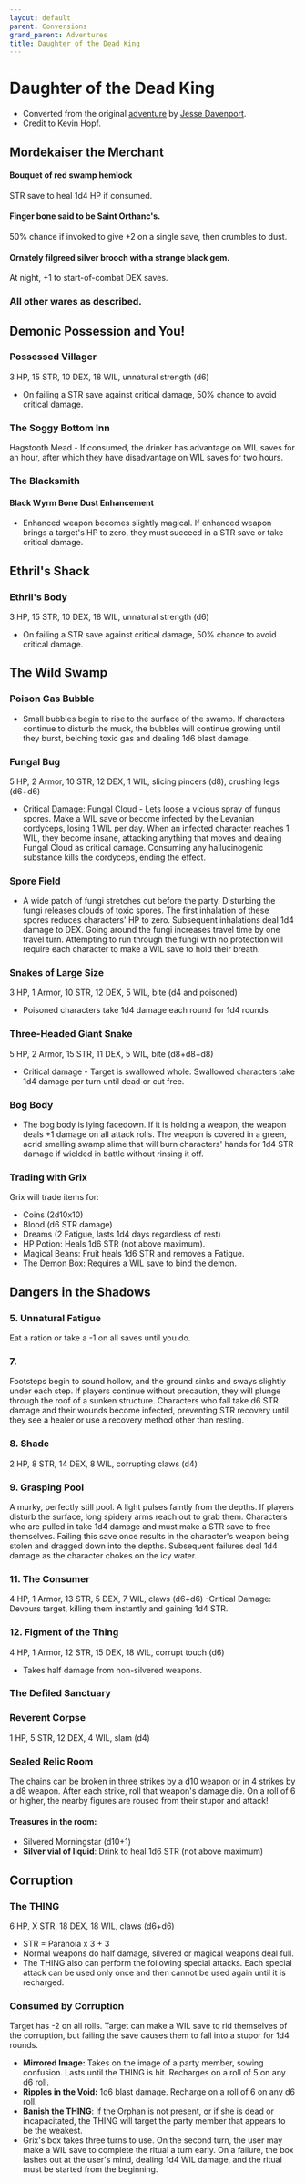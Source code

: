 ```yaml
---
layout: default
parent: Conversions
grand_parent: Adventures
title: Daughter of the Dead King
---
```


# Daughter of the Dead King

- Converted from the original [adventure](https://www.exaltedfuneral.com/products/daughter-of-the-dead-king-pdf) by [Jesse Davenport](https://exlibrisrpg.com/tags/jesse-davenport).
- Credit to Kevin Hopf.

## Mordekaiser the Merchant

#### Bouquet of red swamp hemlock
STR save to heal 1d4 HP if consumed.

#### Finger bone said to be Saint Orthanc's.
50% chance if invoked to give +2 on a single save, then crumbles to dust.

#### Ornately filgreed silver brooch with a strange black gem.
At night, +1 to start-of-combat DEX saves.

### All other wares as described.

## Demonic Possession and You!
### Possessed Villager
3 HP, 15 STR, 10 DEX, 18 WIL, unnatural strength (d6)
- On failing a STR save against critical damage, 50% chance to avoid critical damage.

### The Soggy Bottom Inn
Hagstooth Mead - If consumed, the drinker has advantage on WIL saves for an hour, after which they have disadvantage on WIL saves for two hours.

### The Blacksmith
#### Black Wyrm Bone Dust Enhancement
- Enhanced weapon becomes slightly magical. If enhanced weapon brings a target's HP to zero, they must succeed in a STR save or take critical damage.

## Ethril's Shack
### Ethril's Body
3 HP, 15 STR, 10 DEX, 18 WIL, unnatural strength (d6)
- On failing a STR save against critical damage, 50% chance to avoid critical damage.

## The Wild Swamp
### Poison Gas Bubble
- Small bubbles begin to rise to the surface of the swamp. If characters continue to disturb the muck, the bubbles will continue growing until they burst, belching toxic gas and dealing 1d6 blast damage.

### Fungal Bug
5 HP, 2 Armor, 10 STR, 12 DEX, 1 WIL, slicing pincers (d8), crushing legs (d6+d6)
- Critical Damage: Fungal Cloud - Lets loose a vicious spray of fungus spores. Make a WIL save or become infected by the Levanian cordyceps, losing 1 WIL per day. When an infected character reaches 1 WIL, they become insane, attacking anything that moves and dealing Fungal Cloud as critical damage. Consuming any hallucinogenic substance kills the cordyceps, ending the effect.

### Spore Field
- A wide patch of fungi stretches out before the party. Disturbing the fungi releases clouds of toxic spores. The first inhalation of these spores reduces characters' HP to zero. Subsequent inhalations deal 1d4 damage to DEX. Going around the fungi increases travel time by one travel turn. Attempting to run through the fungi with no protection will require each character to make a WIL save to hold their breath.

### Snakes of Large Size
3 HP, 1 Armor, 10 STR, 12 DEX, 5 WIL, bite (d4 and poisoned)
- Poisoned characters take 1d4 damage each round for 1d4 rounds

### Three-Headed Giant Snake
5 HP, 2 Armor, 15 STR, 11 DEX, 5 WIL, bite (d8+d8+d8)
- Critical damage - Target is swallowed whole. Swallowed characters take 1d4 damage per turn until dead or cut free.

### Bog Body
- The bog body is lying facedown. If it is holding a weapon, the weapon deals +1 damage on all attack rolls. The weapon is covered in a green, acrid smelling swamp slime that will burn characters' hands for 1d4 STR damage if wielded in battle without rinsing it off.

### Trading with Grix
Grix will trade items for:
- Coins (2d10x10)
- Blood (d6 STR damage)
- Dreams (2 Fatigue, lasts 1d4 days regardless of rest)
- HP Potion: Heals 1d6 STR (not above maximum).
- Magical Beans: Fruit heals 1d6 STR and removes a Fatigue.
- The Demon Box: Requires a WIL save to bind the demon.

## Dangers in the Shadows
### 5. Unnatural Fatigue
Eat a ration or take a -1 on all saves until you do.

### 7.
Footsteps begin to sound hollow, and the ground sinks and sways slightly under each step. If players continue without precaution, they will plunge through the roof of a sunken structure. Characters who fall take d6 STR damage and their wounds become infected, preventing STR recovery until they see a healer or use a recovery method other than resting.

### 8. Shade
2 HP, 8 STR, 14 DEX, 8 WIL, corrupting claws (d4)

### 9. Grasping Pool
A murky, perfectly still pool. A light pulses faintly from the depths. If players disturb the surface, long spidery arms reach out to grab them. Characters who are pulled in take 1d4 damage and must make a STR save to free themselves. Failing this save once results in the character's weapon being stolen and dragged down into the depths. Subsequent failures deal 1d4 damage as the character chokes on the icy water.

### 11. The Consumer
4 HP, 1 Armor, 13 STR, 5 DEX, 7 WIL, claws (d6+d6)
-Critical Damage: Devours target, killing them instantly and gaining 1d4 STR.

### 12. Figment of the Thing
4 HP, 1 Armor, 12 STR, 15 DEX, 18 WIL, corrupt touch (d6)
- Takes half damage from non-silvered weapons.

### The Defiled Sanctuary
### Reverent Corpse
1 HP, 5 STR, 12 DEX, 4 WIL, slam (d4)

### Sealed Relic Room
The chains can be broken in three strikes by a d10 weapon or in 4 strikes by a d8 weapon. After each strike, roll that weapon's damage die. On a roll of 6 or higher, the nearby figures are roused from their stupor and attack!

#### Treasures in the room:
- Silvered Morningstar (d10+1)
- **Silver vial of liquid**: Drink to heal 1d6 STR (not above maximum)

## Corruption
### The THING
6 HP, X STR, 18 DEX, 18 WIL, claws (d6+d6)
- STR = Paranoia x 3 + 3
- Normal weapons do half damage, silvered or magical weapons deal full.
- The THING also can perform the following special attacks. Each special attack can be used only once and then cannot be used again until it is recharged.

### Consumed by Corruption
Target has -2 on all rolls. Target can make a WIL save to rid themselves of the corruption, but failing the save causes them to fall into a stupor for 1d4 rounds.
- **Mirrored Image:** Takes on the image of a party member, sowing confusion. Lasts until the THING is hit. Recharges on a roll of 5 on any d6 roll.
- **Ripples in the Void:** 1d6 blast damage. Recharge on a roll of 6 on any d6 roll.
- **Banish the THING**: If the Orphan is not present, or if she is dead or incapacitated, the THING will target the party member that appears to be the weakest.
- Grix's box takes three turns to use. On the second turn, the user may make a WIL save to complete the ritual a turn early. On a failure, the box lashes out at the user's mind, dealing 1d4 WIL damage, and the ritual must be started from the beginning.
